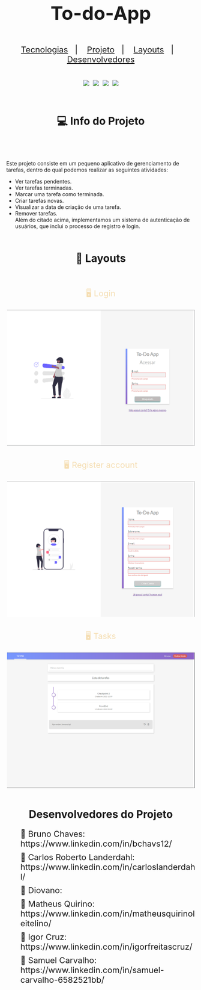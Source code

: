 <h1 align="center" style="font-size: 50px"> To-do-App</h1>

<p align="center" style="font-size: 22px; padding: 20px">
  <a href="#tecnologies">Tecnologias</a>&nbsp;&nbsp;&nbsp;|&nbsp;&nbsp;&nbsp;
  <a href="#projects">Projeto</a>&nbsp;&nbsp;&nbsp;|&nbsp;&nbsp;&nbsp;
  <a href="#layouts">Layouts</a>&nbsp;&nbsp;&nbsp;|&nbsp;&nbsp;&nbsp;
  <a href="#developers">Desenvolvedores</a>
</p>

<div id="tecnologies" style="margin-bottom: 30px">

<div style="display:flex; justify-content:center; gap: 10px; flex-wrap:wrap; ">
<img src="https://img.shields.io/badge/JavaScript-323330?style=for-the-badge&logo=javascript&logoColor=F7DF1E">
<img src="https://img.shields.io/badge/Node.js-43853D?style=for-the-badge&logo=node.js&logoColor=white">
<img src="https://img.shields.io/badge/HTML5-E34F26?style=for-the-badge&logo=html5&logoColor=white">
<img src="https://img.shields.io/badge/CSS3-1572B6?style=for-the-badge&logo=css3&logoColor=white">
</div>


<br>



<br>

<div id="projects">
<h1 align="center">💻 Info do Projeto</h1> 
<p style="font-size: 18px; padding: 20px">

Este projeto consiste em um pequeno aplicativo de gerenciamento de tarefas, dentro do qual podemos realizar as seguintes atividades:<br>
- Ver tarefas pendentes.<br>
- Ver tarefas terminadas.<br>
- Marcar uma tarefa como terminada.<br>
- Criar tarefas novas.<br>
- Visualizar a data de criação de uma tarefa.<br>
- Remover tarefas.<br>
Além do citado acima, implementamos um sistema de autenticação de usuários, que inclui o processo de registro é login.

</p>

<h1 align="center" style="padding:20px">🔖 Layouts</h1>

<section style="display:flex; align-itens:center; justify-content:center; gap: 10px; flex-wrap:wrap; text-align: center; margin-bottom: 50px">

<div>
    <p style="color: wheat; font-size: 22px">🖥️ Login</p>
    <img src="./assets/icons/todo-login.png" width="500px">
</div>

<div >
<p  style="color: wheat; font-size: 22px;">🖥️ Register account</p>
<img src="./assets/icons/todo-register.png" width="500px">
</div>

<div>
<p style="color: wheat; font-size: 22px">🖥️ Tasks</p>
<img src="./assets/icons/todo-tasks.png" width="500px">
</div>

</section>

<div id="developers">
  <h1 align="center">Desenvolvedores do Projeto</h1>
  <ul style="font-size: 22px; list-style:none; display: flex; flex-direction:column; gap: 10px">
    <li>
       👦 Bruno Chaves: 
     <a>https://www.linkedin.com/in/bchavs12/</a>
     </li>
   <li>
       👨 Carlos Roberto Landerdahl: 
     <a>https://www.linkedin.com/in/carloslanderdahl/</a>
     </li>
     <li>
       👦 Diovano: 
     <a></a>
     </li>
     <li>
       👨 Matheus Quirino: 
     <a>https://www.linkedin.com/in/matheusquirinoleitelino/</a>
     </li>
     <li>
       👦 Igor Cruz: 
     <a>https://www.linkedin.com/in/igorfreitascruz/</a>
     </li>
     <li>
       👨 Samuel Carvalho: 
     <a>https://www.linkedin.com/in/samuel-carvalho-6582521bb/</a>
     </li>
  </ul>
</div>
